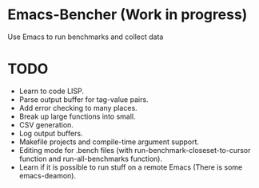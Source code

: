 # Emacs-Bencher (Work in progress)
Use Emacs to run benchmarks and collect data

# TODO
  * Learn to code LISP.
  * Parse output buffer for tag-value pairs.
  * Add error checking to many places. 
  * Break up large functions into small.
  * CSV generation.
  * Log output buffers.
  * Makefile projects and compile-time argument support.
  * Editing mode for .bench files (with run-benchmark-closeset-to-cursor function and run-all-benchmarks function).
  * Learn if it is possible to run stuff on a remote Emacs (There is some emacs-deamon). 
